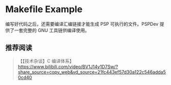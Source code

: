 # Makefile Example

编写好代码之后，还需要编译汇编链接才能生成 PSP 可执行的文件。PSPDev 提供了一套完整的 GNU 工具链供编译使用。

## 推荐阅读

> 【【技术杂谈】C 编译体系】 https://www.bilibili.com/video/BV1J14y1D7Sw/?share_source=copy_web&vd_source=21fc443ef57d30a122c546adda50cd40

